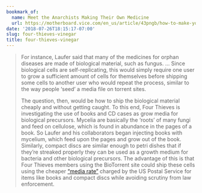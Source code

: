 ```yaml
---
bookmark_of:
  name: Meet the Anarchists Making Their Own Medicine
  url: https://motherboard.vice.com/en_us/article/43pngb/how-to-make-your-own-medicine-four-thieves-vinegar-collective
date: '2018-07-26T18:15:17-07:00'
slug: four-thieves-vinegar
title: four-thieves-vinegar
---
```

> For instance, Laufer said that many of the medicines for orphan diseases are made of biological material, such as fungus. ... Since biological cells are self-replicating, this would simply require one user to grow a sufficient amount of cells for themselves before shipping some cells to another user who would repeat the process, similar to the way people ‘seed’ a media file on torrent sites.
>
>The question, then, would be how to ship the biological material cheaply and without getting caught. To this end, Four Thieves is investigating the use of books and CD cases as grow media for biological precursors. Mycelia are basically the ‘roots’ of many fungi and feed on cellulose, which is found in abundance in the pages of a book. So Laufer and his collaborators began injecting books with mycelium, which feed upon the pages and grow out of the book. Similarly, compact discs are similar enough to petri dishes that if they’re streaked properly they can be used as a growth medium for bacteria and other biological precursors. The advantage of this is that Four Thieves members using the BioTorrent site could ship these cells using the cheaper [“media rate”](https://about.usps.com/notices/not121/not121_tech.htm) charged by the US Postal Service for items like books and compact discs while avoiding scrutiny from law enforcement.
